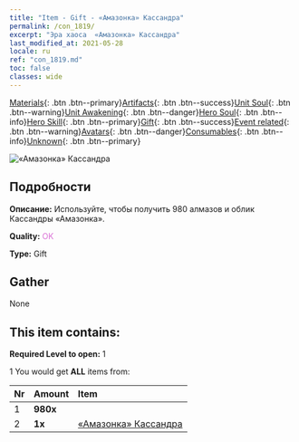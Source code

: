 ```yaml
---
title: "Item - Gift - «Амазонка» Кассандра"
permalink: /con_1819/
excerpt: "Эра хаоса  «Амазонка» Кассандра"
last_modified_at: 2021-05-28
locale: ru
ref: "con_1819.md"
toc: false
classes: wide
---
```

 [Materials](/ItemsRU/){: .btn .btn--primary}[Artifacts](/ItemsRU/Artifacts/){: .btn .btn--success}[Unit Soul](/ItemsRU/UnitSoul/){: .btn .btn--warning}[Unit Awakening](/ItemsRU/UnitAwakening/){: .btn .btn--danger}[Hero Soul](/ItemsRU/HeroSoul/){: .btn .btn--info}[Hero Skill](/ItemsRU/HeroSkill/){: .btn .btn--primary}[Gift](/ItemsRU/Gift/){: .btn .btn--success}[Event related](/ItemsRU/Events/){: .btn .btn--warning}[Avatars](/ItemsRU/Avatars/){: .btn .btn--danger}[Consumables](/ItemsRU/Consumables/){: .btn .btn--info}[Unknown](/ItemsRU/Unknown/){: .btn .btn--primary}

 ![«Амазонка» Кассандра](/images/t/i_907440.png)

## Подробности
 **Описание:** Используйте, чтобы получить 980 алмазов и облик Кассандры «Амазонка».

 **Quality:** <span style="color: #DA70D6">OK</span>

 **Type:** Gift

## Gather

  None

## This item contains:

 **Required Level to open:** 1

 1 You would get **ALL** items  from:

  | Nr | Amount |     Item    |
  |:---|:-------|:------------|
  | 1 |  **980x** | <i class="fas fa-gem"/> |  | 
  | 2 |  **1x** | [«Амазонка» Кассандра](/ItemsRU/con_1082/) |  | 
